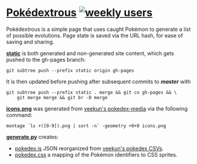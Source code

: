 [Pokédextrous](http://johntoopublic.github.io/pokedextrous/) [![weekly users](https://analytics-badge.appspot.com/badge/UA-50859182-5.svg)](https://analytics-badge.appspot.com/)
============

Pokédextrous is a simple page that uses caught Pokémon to generate a list of possible evolutions. Page state is saved via the URL hash, for ease of saving and sharing.

**[static](/static)** is both generated and non-generated site content, which gets pushed to the gh-pages branch:

    git subtree push --prefix static origin gh-pages

It is then updated before pushing after subsequent commits to ***master*** with

    git subtree push --prefix static . merge && git co gh-pages && \
        git merge merge && git br -D merge

**[icons.png](/static/icons.png)** was generated from [veekun's pokedex-media](http://git.veekun.com/pokedex-media.git/tree/HEAD:/pokemon/icons) via the following command:

    montage `ls +([0-9]).png | sort -n` -geometry +0+0 icons.png

**[generate.py](/generate.py)** creates:
 - [pokedex.js](/static/pokedex.js) JSON reorganized from [veekun's pokedex CSVs](https://github.com/veekun/pokedex/tree/master/pokedex/data/csv).
 - [pokedex.css](/static/pokedex.css) a mapping of the Pokémon identifiers to CSS sprites.
